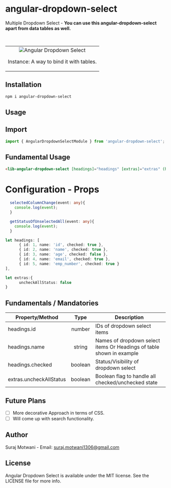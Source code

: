 # angular-dropdown-select
<p>Multiple Dropdown Select - <b>You can use this angular-dropdown-select apart from data tables as well.</b></p>
<br/>

<table>
  <tr>
    <td align="center">
      <img alt="Angular Dropdown Select"
        src="projects/angular-dropdown-select/Screenshots/dropdown-select.gif" />
        <p align="center">Instance: A way to bind it with tables.</p>
    </td>
   </tr>
</table>

## Installation

```sh
npm i angular-dropdown-select
```

## Usage

## Import
```ts
import { AngularDropdownSelectModule } from 'angular-dropdown-select';
```

## Fundamental Usage
```html
<lib-angular-dropdown-select [headings]="headings" [extras]="extras" (headingsCheckedUpdate)="selectedColumnChange($event)" (checkBoxCheckedUpdate)="getStatusOfUnselectedAll($event)"></lib-angular-dropdown-select>
```

# Configuration - Props
```ts
  selectedColumnChange(event: any){
    console.log(event);
  }

  getStatusOfUnselectedAll(event: any){
    console.log(event);
  }

let headings: [
      { id: 1, name: 'id', checked: true },
      { id: 2, name: 'name', checked: true },
      { id: 3, name: 'age', checked: false },
      { id: 4, name: 'email', checked: true },
      { id: 5, name: 'emp_number', checked: true }
],

let extras:{
      uncheckAllStatus: false
}
```

## Fundamentals / Mandatories

| Property/Method         |  Type   | Description                                                             |
| ----------------------- | :-----: | ----------------------------------------------------------------------- |
| headings.id             | number  | IDs of dropdown select items                                            |
| headings.name           | string  | Names of dropdown select items Or Headings of table shown in example    |
| headings.checked        | boolean | Status/Visibility of dropdown select                                    |
| extras.uncheckAllStatus | boolean | Boolean flag to handle all checked/unchecked state                      |


## Future Plans
- [ ] More decorative Approach in terms of CSS.
- [ ] Will come up with search functionality.

## Author
Suraj Motwani - Email: suraj.motwani1306@gmail.com

## License

Angular Dropdown Select is available under the MIT license. See the LICENSE file for more info.

